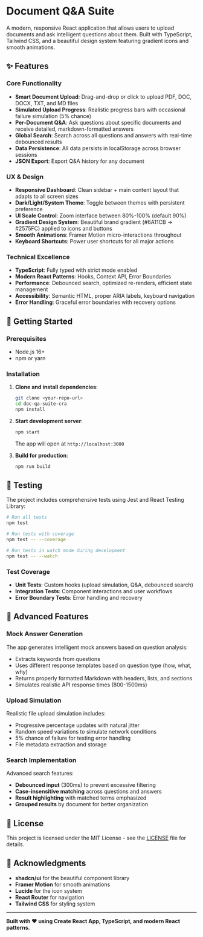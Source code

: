# Document Q&A Suite

A modern, responsive React application that allows users to upload documents and ask intelligent questions about them. Built with TypeScript, Tailwind CSS, and a beautiful design system featuring gradient icons and smooth animations.

## ✨ Features

### Core Functionality
- **Smart Document Upload**: Drag-and-drop or click to upload PDF, DOC, DOCX, TXT, and MD files
- **Simulated Upload Progress**: Realistic progress bars with occasional failure simulation (5% chance)
- **Per-Document Q&A**: Ask questions about specific documents and receive detailed, markdown-formatted answers
- **Global Search**: Search across all questions and answers with real-time debounced results
- **Data Persistence**: All data persists in localStorage across browser sessions
- **JSON Export**: Export Q&A history for any document

### UX & Design
- **Responsive Dashboard**: Clean sidebar + main content layout that adapts to all screen sizes
- **Dark/Light/System Theme**: Toggle between themes with persistent preference
- **UI Scale Control**: Zoom interface between 80%-100% (default 90%)
- **Gradient Design System**: Beautiful brand gradient (#6A11CB → #2575FC) applied to icons and buttons
- **Smooth Animations**: Framer Motion micro-interactions throughout
- **Keyboard Shortcuts**: Power user shortcuts for all major actions

### Technical Excellence
- **TypeScript**: Fully typed with strict mode enabled
- **Modern React Patterns**: Hooks, Context API, Error Boundaries
- **Performance**: Debounced search, optimized re-renders, efficient state management
- **Accessibility**: Semantic HTML, proper ARIA labels, keyboard navigation
- **Error Handling**: Graceful error boundaries with recovery options

## 🚀 Getting Started

### Prerequisites
- Node.js 16+ 
- npm or yarn

### Installation

1. **Clone and install dependencies**:
   ```bash
   git clone <your-repo-url>
   cd doc-qa-suite-cra
   npm install
   ```

2. **Start development server**:
   ```bash
   npm start
   ```
   
   The app will open at `http://localhost:3000`

3. **Build for production**:
   ```bash
   npm run build
   ```


## 🧪 Testing

The project includes comprehensive tests using Jest and React Testing Library:

```bash
# Run all tests
npm test

# Run tests with coverage
npm test -- --coverage

# Run tests in watch mode during development
npm test -- --watch
```

### Test Coverage
- **Unit Tests**: Custom hooks (upload simulation, Q&A, debounced search)
- **Integration Tests**: Component interactions and user workflows
- **Error Boundary Tests**: Error handling and recovery


## 🌟 Advanced Features

### Mock Answer Generation
The app generates intelligent mock answers based on question analysis:
- Extracts keywords from questions
- Uses different response templates based on question type (how, what, why)
- Returns properly formatted Markdown with headers, lists, and sections
- Simulates realistic API response times (800-1500ms)

### Upload Simulation
Realistic file upload simulation includes:
- Progressive percentage updates with natural jitter
- Random speed variations to simulate network conditions
- 5% chance of failure for testing error handling
- File metadata extraction and storage

### Search Implementation
Advanced search features:
- **Debounced input** (300ms) to prevent excessive filtering
- **Case-insensitive matching** across questions and answers
- **Result highlighting** with matched terms emphasized
- **Grouped results** by document for better organization


## 📄 License

This project is licensed under the MIT License - see the [LICENSE](LICENSE) file for details.

## 🙏 Acknowledgments

- **shadcn/ui** for the beautiful component library
- **Framer Motion** for smooth animations
- **Lucide** for the icon system
- **React Router** for navigation
- **Tailwind CSS** for styling system

---

**Built with ❤️ using Create React App, TypeScript, and modern React patterns.**